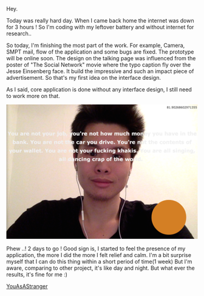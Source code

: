 Hey.

Today was really hard day. When I came back home the internet was down for 3 hours ! So I'm coding with my leftover battery and without internet for research..

So today, I'm finishing the most part of the work. For example, Camera, SMPT mail, flow of the application and some bugs are fixed. The prototype will be online soon. The design on the talking page was influenced from the poster of "The Social Network" movie where the typo caption fly over the Jesse Einsenberg face. It build the impressive and such an impact piece of advertisement. So that's my first idea on the interface design. 

As I said, core application is done without any interface design, I still need to work more on that. 

![prototype#2](../project_images/prototype2.png?raw=true "Prototype")

Phew ..! 2 days to go ! Good sign is, I started to feel the presence of my application, the more I did the more I felt relief and calm. I'm a bit surprise myself that I can do this thing within a short period of time(1 week) But I'm aware, comparing to other project, it's like day and night. But what ever the results, it's fine for me :)

[YouAsAStranger](https://github.com/pungme/youasastranger)
